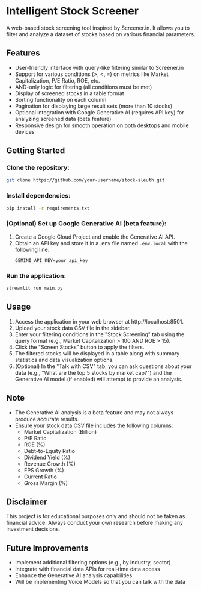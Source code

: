 # Intelligent Stock Screener

A web-based stock screening tool inspired by Screener.in. It allows you to filter and analyze a dataset of stocks based on various financial parameters.

## Features

- User-friendly interface with query-like filtering similar to Screener.in
- Support for various conditions (>, <, =) on metrics like Market Capitalization, P/E Ratio, ROE, etc.
- AND-only logic for filtering (all conditions must be met)
- Display of screened stocks in a table format
- Sorting functionality on each column
- Pagination for displaying large result sets (more than 10 stocks)
- Optional integration with Google Generative AI (requires API key) for analyzing screened data (beta feature)
- Responsive design for smooth operation on both desktops and mobile devices

## Getting Started

### Clone the repository:
```bash
git clone https://github.com/your-username/stock-sleuth.git
```

### Install dependencies:
```bash
pip install -r requirements.txt
```

### (Optional) Set up Google Generative AI (beta feature):
1. Create a Google Cloud Project and enable the Generative AI API.
2. Obtain an API key and store it in a .env file named `.env.local` with the following line:
   ```
   GEMINI_API_KEY=your_api_key
   ```

### Run the application:
```bash
streamlit run main.py
```

## Usage

1. Access the application in your web browser at http://localhost:8501.
2. Upload your stock data CSV file in the sidebar.
3. Enter your filtering conditions in the "Stock Screening" tab using the query format (e.g., Market Capitalization > 100 AND ROE > 15).
4. Click the "Screen Stocks" button to apply the filters.
5. The filtered stocks will be displayed in a table along with summary statistics and data visualization options.
6. (Optional) In the "Talk with CSV" tab, you can ask questions about your data (e.g., "What are the top 5 stocks by market cap?") and the Generative AI model (if enabled) will attempt to provide an analysis.

## Note

- The Generative AI analysis is a beta feature and may not always produce accurate results.
- Ensure your stock data CSV file includes the following columns:
  - Market Capitalization (Billion)
  - P/E Ratio
  - ROE (%)
  - Debt-to-Equity Ratio
  - Dividend Yield (%)
  - Revenue Growth (%)
  - EPS Growth (%)
  - Current Ratio
  - Gross Margin (%)

## Disclaimer

This project is for educational purposes only and should not be taken as financial advice. Always conduct your own research before making any investment decisions.

## Future Improvements

- Implement additional filtering options (e.g., by industry, sector)
- Integrate with financial data APIs for real-time data access
- Enhance the Generative AI analysis capabilities
- Will be implementing Voice Models so that you can talk with the data
